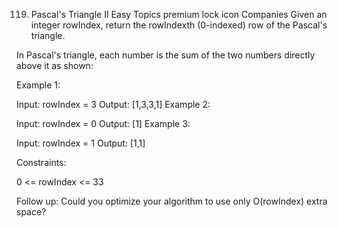 119. Pascal's Triangle II
Easy
Topics
premium lock icon
Companies
Given an integer rowIndex, return the rowIndexth (0-indexed) row of the Pascal's triangle.

In Pascal's triangle, each number is the sum of the two numbers directly above it as shown:


 

Example 1:

Input: rowIndex = 3
Output: [1,3,3,1]
Example 2:

Input: rowIndex = 0
Output: [1]
Example 3:

Input: rowIndex = 1
Output: [1,1]
 

Constraints:

0 <= rowIndex <= 33
 

Follow up: Could you optimize your algorithm to use only O(rowIndex) extra space?